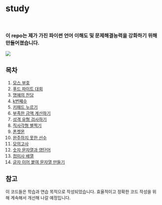 # study

<!-- venv\Scripts\activate -->
<br>
<!-- git pull origin main -->
<!-- git add . -->
<!-- git commit -m "" -->
<!-- git push -u origin main -->

<h3>
이 repo는 제가 가진 파이썬 언어 이해도 및 문제해결능력을 강화하기 위해 만들어졌습니다.
</h3>

<img src="https://img.shields.io/badge/-Python-3776AB?style=flat-square&logo=Python&logoColor=white" />

<br>

## 목차

1. [모스 부호](./프로그래머스/lv0/120838. 모스부호 （1）)
2. [푸드 파이트 대회](./프로그래머스/1/134240. 푸드 파이트 대회)
3. [명예의 전당](./프로그래머스/1/138477. 명예의 전당 （1）)
4. [k번째수](./프로그래머스/1/42748. K번째수)
5. [키패드 누르기](./프로그래머스/1/67256. ［카카오 인턴］ 키패드 누르기)
6. [부족한 금액 계산하기](./프로그래머스/1/82612. 부족한 금액 계산하기)
7. [성격 유형 검사하기](./프로그래머스/lv1/118666. 성격 유형 검사하기)
8. [직사각형 별찍기](./프로그래머스/lv1/12969. 직사각형 별찍기)
9. [폰켓몬](./프로그래머스/lv1/1845. 폰켓몬)
10. [완주하지 못한 선수](./프로그래머스/lv1/42576. 완주하지 못한 선수)
11. [모의고사](./프로그래머스/lv1/42840. 모의고사)
12. [숫자 문자열과 영단어](./프로그래머스/lv1/81301. 숫자 문자열과 영단어)
13. [접미사 배열](./프로그래머스/unrated/181909. 접미사 배열)
14. [글자 이어 붙여 문자열 만들기](./프로그래머스/unrated/181915. 글자 이어 붙여 문자열 만들기)

## 참고

이 코드들은 학습과 연습 목적으로 작성되었습니다. 효율적이고 정확한 코드 작성을 위해 계속해서 개선해 나갈 예정입니다.
